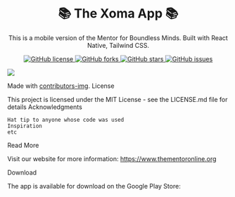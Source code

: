
<h1 align="center">📚 The Xoma App 📚</h1>
<p align="center">This is a mobile version of the Mentor for Boundless Minds. Built with React Native, Tailwind CSS.
</p>

<p align="center"> 
  <a href="https://github.com/Boundless-App/theMentor-App" title="License">
    <img alt="GitHub license" src="https://img.shields.io/github/license/Boundless-App/theMentor-App?label=License&logo=Github&style=flat-square" alt="The Xoma App License">
  </a>
  
  <a href="https://github.com/Boundless-App/theMentor-App/network" title="Forks">
    <img alt="GitHub forks" src="https://img.shields.io/github/forks/Boundless-App/theMentor-App?label=Forks&logo=Github&style=flat-square" alt="The Xoma App Forks">
  </a>
  
  <a href="https://github.com/Boundless-App/theMentor-App/stargazers" title="Stars">
    <img alt="GitHub stars" src="https://img.shields.io/github/stars/Boundless-App/theMentor-App?label=Stars&logo=Github&style=flat-square" alt="The Xoma App Stars">
  </a>  
  
  <a href="https://github.com/Boundless-App/theMentor-App/issues" title="Issues">
    <img alt="GitHub issues" src="https://img.shields.io/github/issues/Boundless-App/theMentor-App?label=Issues&logo=Github&style=flat-square" alt="The Xoma App Issues">
  </a>
  
</p>
<a href = "https://github.com/Your_GitHub_Username/Your_Repository_Name/graphs/contributors">
<img src = "https://contrib.rocks/image?repo = GitHub_username/repository_name"/>


</a>Made with [contributors-img](https://contrib.rocks).
License

This project is licensed under the MIT License - see the LICENSE.md file for details
Acknowledgments

    Hat tip to anyone whose code was used
    Inspiration
    etc

Read More

Visit our website for more information: https://www.thementoronline.org


Download

The app is available for download on the Google Play Store: 

<script src="https://gist.github.com/lsvra/05d37d7f527ab5cd1e081559254a08d3.js"></script>

